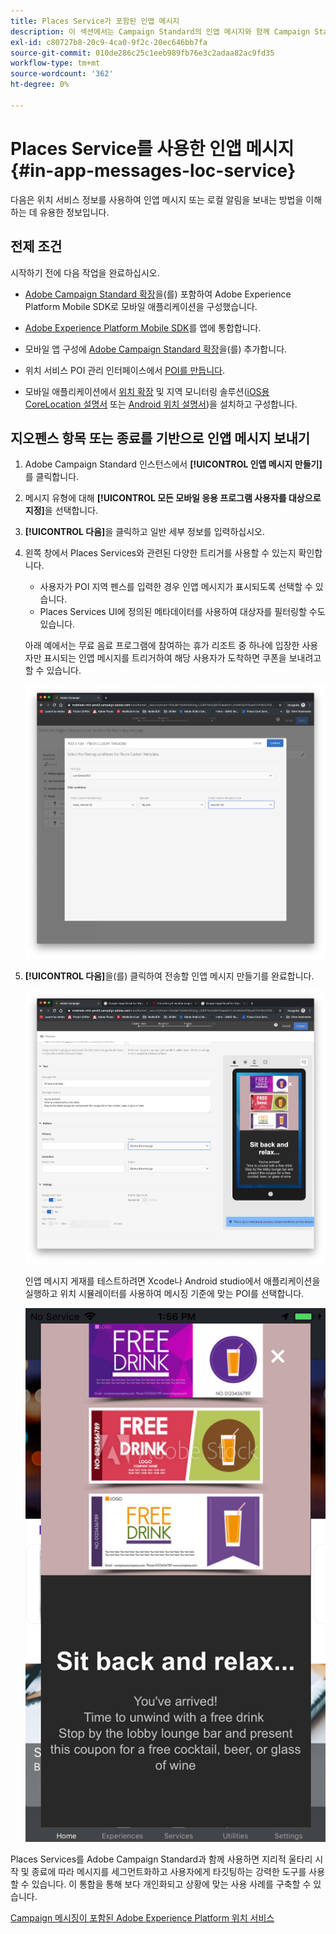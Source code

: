 ```yaml
---
title: Places Service가 포함된 인앱 메시지
description: 이 섹션에서는 Campaign Standard의 인앱 메시지와 함께 Campaign Standard에서 푸시 메시지를 사용하는 방법에 대해 설명합니다.
exl-id: c80727b8-20c9-4ca0-9f2c-20ec646bb7fa
source-git-commit: 010de286c25c1eeb989fb76e3c2adaa82ac9fd35
workflow-type: tm+mt
source-wordcount: '362'
ht-degree: 0%

---
```


# Places Service를 사용한 인앱 메시지 {#in-app-messages-loc-service}

다음은 위치 서비스 정보를 사용하여 인앱 메시지 또는 로컬 알림을 보내는 방법을 이해하는 데 유용한 정보입니다.

## 전제 조건

시작하기 전에 다음 작업을 완료하십시오.

* [Adobe Campaign Standard 확장](https://aep-sdks.gitbook.io/docs/using-mobile-extensions/adobe-campaign-standard)을(를) 포함하여 Adobe Experience Platform Mobile SDK로 모바일 애플리케이션을 구성했습니다.

* [Adobe Experience Platform Mobile SDK](https://aep-sdks.gitbook.io/docs/getting-started/get-the-sdk)를 앱에 통합합니다.
* 모바일 앱 구성에 [Adobe Campaign Standard 확장](https://aep-sdks.gitbook.io/docs/using-mobile-extensions/adobe-campaign-standard)을(를) 추가합니다.

* 위치 서비스 POI 관리 인터페이스에서 [POI를 만듭니다](/help/poi-mgmt-ui/create-a-poi-ui.md).

* 모바일 애플리케이션에서 [위치 확장](/help/places-ext-aep-sdks/places-extension/places-extension.md) 및 지역 모니터링 솔루션([iOS용 CoreLocation 설명서](https://developer.apple.com/documentation/corelocation/monitoring_the_user_s_proximity_to_geographic_regions) 또는 [Android 위치 설명서](https://developer.android.com/training/location/geofencing))을 설치하고 구성합니다.

## 지오펜스 항목 또는 종료를 기반으로 인앱 메시지 보내기

1. Adobe Campaign Standard 인스턴스에서 **[!UICONTROL 인앱 메시지 만들기]**&#x200B;를 클릭합니다.
1. 메시지 유형에 대해 **[!UICONTROL 모든 모바일 응용 프로그램 사용자를 대상으로 지정]**&#x200B;을 선택합니다.
1. **[!UICONTROL 다음]**&#x200B;을 클릭하고 일반 세부 정보를 입력하십시오.
1. 왼쪽 창에서 Places Services와 관련된 다양한 트리거를 사용할 수 있는지 확인합니다.

   * 사용자가 POI 지역 펜스를 입력한 경우 인앱 메시지가 표시되도록 선택할 수 있습니다.
   * Places Services UI에 정의된 메타데이터를 사용하여 대상자를 필터링할 수도 있습니다.

   아래 예에서는 무료 음료 프로그램에 참여하는 휴가 리조트 중 하나에 입장한 사용자만 표시되는 인앱 메시지를 트리거하여 해당 사용자가 도착하면 쿠폰을 보내려고 할 수 있습니다.

   ![&quot;인앱 메시지 위치 메타데이터&quot;](/help/assets/last-entered-vacation.png)

1. **[!UICONTROL 다음]**&#x200B;을(를) 클릭하여 전송할 인앱 메시지 만들기를 완료합니다.

   ![&quot;이벤트 만들기&quot;](/help/assets/prepare-ACS.png)

   인앱 메시지 게재를 테스트하려면 Xcode나 Android studio에서 애플리케이션을 실행하고 위치 시뮬레이터를 사용하여 메시징 기준에 맞는 POI를 선택합니다.

   ![&quot;음료 쿠폰&quot;](/help/assets/drink-coupon-on-app.png)

Places Services를 Adobe Campaign Standard과 함께 사용하면 지리적 울타리 시작 및 종료에 따라 메시지를 세그먼트화하고 사용자에게 타깃팅하는 강력한 도구를 사용할 수 있습니다. 이 통합을 통해 보다 개인화되고 상황에 맞는 사용 사례를 구축할 수 있습니다.

<!--I changed this embed to a link to pass validation. We should not link to youtube videos, so please upload this to MCP-->

[Campaign 메시징이 포함된 Adobe Experience Platform 위치 서비스](https://www.youtube.com/watch?v=ikiTTQw9c-o)
